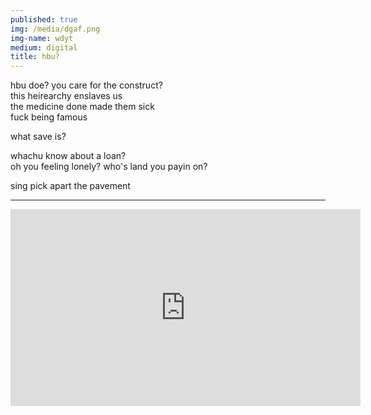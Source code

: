 ```yaml
---
published: true
img: /media/dgaf.png
img-name: wdyt
medium: digital
title: hbu?
---
```

 
  
hbu doe? you care for the construct?  
this heirearchy enslaves us  
the medicine done made them sick  
fuck being famous  
  
what save is?  
  
whachu know about a loan?  
oh you feeling lonely?
who's land you payin on?  

sing pick apart the pavement

<hr>

<iframe width="560" height="315" src="https://www.youtube.com/embed/gsevePBq7SI" title="YouTube video player" frameborder="0" allow="accelerometer; autoplay; clipboard-write; encrypted-media; gyroscope; picture-in-picture" allowfullscreen></iframe>
